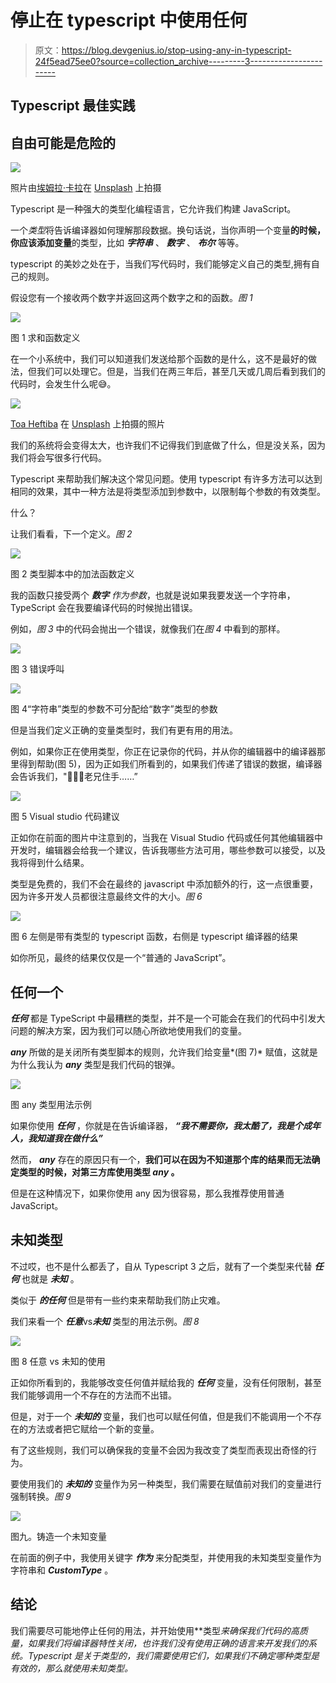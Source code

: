 # 停止在 typescript 中使用任何

> 原文：<https://blog.devgenius.io/stop-using-any-in-typescript-24f5ead75ee0?source=collection_archive---------3----------------------->

## Typescript 最佳实践

## 自由可能是危险的

![](img/af17ca8064c25b9f23747b26a92fc563.png)

照片由[埃姆拉·卡拉](https://unsplash.com/@emrahkara?utm_source=medium&utm_medium=referral)在 [Unsplash](https://unsplash.com?utm_source=medium&utm_medium=referral) 上拍摄

Typescript 是一种强大的类型化编程语言，它允许我们构建 JavaScript。

一个*类型*将告诉编译器如何理解那段数据。换句话说，当你声明一个变量**的时候，你应该添加变量**的类型，比如 ***字符串*** 、 ***数字*** 、 ***布尔*** 等等。

typescript 的美妙之处在于，当我们写代码时，我们能够定义自己的类型,拥有自己的规则。

假设您有一个接收两个数字并返回这两个数字之和的函数。*图 1*

![](img/1ed6fad1616084f397ec6fd71e8a0db7.png)

图 1 求和函数定义

在一个小系统中，我们可以知道我们发送给那个函数的是什么，这不是最好的做法，但我们可以处理它。但是，当我们在两三年后，甚至几天或几周后看到我们的代码时，会发生什么呢😅。

![](img/d6bba5af9837e2ea53e1e78f5b69e9ff.png)

[Toa Heftiba](https://unsplash.com/@heftiba?utm_source=medium&utm_medium=referral) 在 [Unsplash](https://unsplash.com?utm_source=medium&utm_medium=referral) 上拍摄的照片

我们的系统将会变得太大，也许我们不记得我们到底做了什么，但是没关系，因为我们将会写很多行代码。

Typescript 来帮助我们解决这个常见问题。使用 typescript 有许多方法可以达到相同的效果，其中一种方法是将类型添加到参数中，以限制每个参数的有效类型。

什么？

让我们看看，下一个定义。*图 2*

![](img/e68a6d57a0dd0c4b6f2c83eae234e4ca.png)

图 2 类型脚本中的加法函数定义

我的函数只接受两个 ***数字*** *作为参数*，也就是说如果我要发送一个字符串，TypeScript 会在我要编译代码的时候抛出错误。

例如，*图 3* 中的代码会抛出一个错误，就像我们在*图 4* 中看到的那样。

![](img/4ecb124ffd346344ff0d38cbf46d9c14.png)

图 3 错误呼叫

![](img/bc2e7bfb7653e614c600e36f5869398b.png)

图 4“字符串”类型的参数不可分配给“数字”类型的参数

但是当我们定义正确的变量类型时，我们有更有用的用法。

例如，如果你正在使用类型，你正在记录你的代码，并从你的编辑器中的编译器那里得到帮助(图 5)，因为正如我们所看到的，如果我们传递了错误的数据，编译器会告诉我们，"🤦🏽‍♂️老兄住手……”

![](img/207e332bb1b3cce1e2f82be78dcf60a5.png)

图 5 Visual studio 代码建议

正如你在前面的图片中注意到的，当我在 Visual Studio 代码或任何其他编辑器中开发时，编辑器会给我一个建议，告诉我哪些方法可用，哪些参数可以接受，以及我将得到什么结果。

类型是免费的，我们不会在最终的 javascript 中添加额外的行，这一点很重要，因为许多开发人员都很注意最终文件的大小。*图 6*

![](img/46ec5b4a1812bbe0020cd8db9632da83.png)

图 6 左侧是带有类型的 typescript 函数，右侧是 typescript 编译器的结果

如你所见，最终的结果仅仅是一个“普通的 JavaScript”。

## **任何一个**

***任何*** 都是 TypeScript 中最糟糕的类型，并不是一个可能会在我们的代码中引发大问题的解决方案，因为我们可以随心所欲地使用我们的变量。

***any*** 所做的是关闭所有类型脚本的规则，允许我们给变量*(图 7)* 赋值，这就是为什么我认为 ***any*** 类型是我们代码的银弹。

![](img/cfdaa66ebc4256ffb35c6fc3c1d82af0.png)

图 any 类型用法示例

如果你使用 ***任何*** ，你就是在告诉编译器， ***“我不需要你，我太酷了，我是个成年人，我知道我在做什么”***

然而， ***any*** 存在的原因只有一个，**我们可以在因为不知道那个库的结果而无法确定类型的时候，对第三方库使用类型 *any* 。**

但是在这种情况下，如果你使用 any 因为很容易，那么我推荐使用普通 JavaScript。

## 未知类型

不过哎，也不是什么都丢了，自从 Typescript 3 之后，就有了一个类型来代替 ***任何*** 也就是 ***未知*** 。

类似于 ***的任何*** 但是带有一些约束来帮助我们防止灾难。

我们来看一个 ***任意***vs***未知*** 类型的用法示例。*图 8*

![](img/4793c4d4ef7c4a20fa90e7f3fc4a3d2b.png)

图 8 任意 vs 未知的使用

正如你所看到的，我能够改变任何值并赋给我的 ***任何*** 变量，没有任何限制，甚至我们能够调用一个不存在的方法而不出错。

但是，对于一个 ***未知的*** 变量，我们也可以赋任何值，但是我们不能调用一个不存在的方法或者把它赋给一个新的变量。

有了这些规则，我们可以确保我的变量不会因为我改变了类型而表现出奇怪的行为。

要使用我们的 ***未知的*** 变量作为另一种类型，我们需要在赋值前对我们的变量进行强制转换。*图 9*

![](img/541ac0433f346b63cfbd242f0bc4eced.png)

图九。铸造一个未知变量

在前面的例子中，我使用关键字 ***作为*** 来分配类型，并使用我的未知类型变量作为字符串和 ***CustomType*** 。

## 结论

我们需要尽可能地停止任何的用法，并开始使用**类型*来确保我们代码的高质量，如果我们将编译器特性关闭，也许我们没有使用正确的语言来开发我们的系统。Typescript 是关于类型的，我们需要使用它们，如果我们不确定哪种类型是有效的，那么就使用未知类型。*